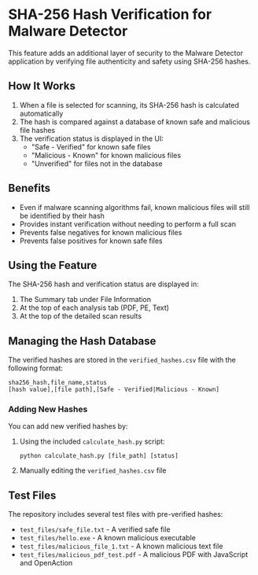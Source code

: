 # SHA-256 Hash Verification for Malware Detector

This feature adds an additional layer of security to the Malware Detector application by verifying file authenticity and safety using SHA-256 hashes.

## How It Works

1. When a file is selected for scanning, its SHA-256 hash is calculated automatically
2. The hash is compared against a database of known safe and malicious file hashes
3. The verification status is displayed in the UI:
   - "Safe - Verified" for known safe files
   - "Malicious - Known" for known malicious files
   - "Unverified" for files not in the database

## Benefits

- Even if malware scanning algorithms fail, known malicious files will still be identified by their hash
- Provides instant verification without needing to perform a full scan
- Prevents false negatives for known malicious files
- Prevents false positives for known safe files

## Using the Feature

The SHA-256 hash and verification status are displayed in:
1. The Summary tab under File Information
2. At the top of each analysis tab (PDF, PE, Text)
3. At the top of the detailed scan results

## Managing the Hash Database

The verified hashes are stored in the `verified_hashes.csv` file with the following format:
```
sha256_hash,file_name,status
[hash value],[file path],[Safe - Verified|Malicious - Known]
```

### Adding New Hashes

You can add new verified hashes by:

1. Using the included `calculate_hash.py` script:
   ```
   python calculate_hash.py [file_path] [status]
   ```
   
2. Manually editing the `verified_hashes.csv` file

## Test Files

The repository includes several test files with pre-verified hashes:

- `test_files/safe_file.txt` - A verified safe file
- `test_files/hello.exe` - A known malicious executable
- `test_files/malicious_file_1.txt` - A known malicious text file
- `test_files/malicious_pdf_test.pdf` - A malicious PDF with JavaScript and OpenAction 